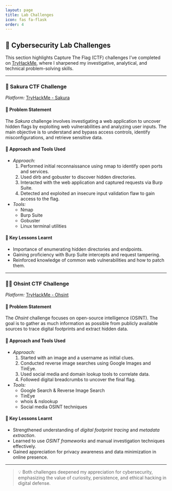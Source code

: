 ```yaml
---
layout: page
title: Lab Challenges
icon: fas fa-flask
order: 4
---
```

## 🧩 Cybersecurity Lab Challenges

This section highlights Capture The Flag (CTF) challenges I’ve completed on [TryHackMe](https://tryhackme.com/), where I sharpened my investigative, analytical, and technical problem-solving skills.

---

### 🏮 Sakura CTF Challenge

*Platform:* [TryHackMe - Sakura](https://tryhackme.com/room/sakura)

#### 🧠 Problem Statement
The *Sakura* challenge involves investigating a web application to uncover hidden flags by exploiting web vulnerabilities and analyzing user inputs. The main objective is to understand and bypass access controls, identify misconfigurations, and retrieve sensitive data.

#### 🧩 Approach and Tools Used
- *Approach:*
  1. Performed initial reconnaissance using nmap to identify open ports and services.
  2. Used dirb and gobuster to discover hidden directories.
  3. Interacted with the web application and captured requests via Burp Suite.
  4. Detected and exploited an insecure input validation flaw to gain access to the flag.
- *Tools:*
  - Nmap  
  - Burp Suite  
  - Gobuster  
  - Linux terminal utilities  

#### 🎯 Key Lessons Learnt
- Importance of enumerating hidden directories and endpoints.
- Gaining proficiency with Burp Suite intercepts and request tampering.
- Reinforced knowledge of common web vulnerabilities and how to patch them.

---

### 🕵‍♂ Ohsint CTF Challenge

*Platform:* [TryHackMe - Ohsint](https://tryhackme.com/room/ohsint)

#### 🧠 Problem Statement
The *Ohsint* challenge focuses on open-source intelligence (OSINT). The goal is to gather as much information as possible from publicly available sources to trace digital footprints and extract hidden data.

#### 🧩 Approach and Tools Used
- *Approach:*
  1. Started with an image and a username as initial clues.
  2. Conducted reverse image searches using Google Images and TinEye.
  3. Used social media and domain lookup tools to correlate data.
  4. Followed digital breadcrumbs to uncover the final flag.
- *Tools:*
  - Google Search & Reverse Image Search  
  - TinEye  
  - whois & nslookup  
  - Social media OSINT techniques  

#### 🎯 Key Lessons Learnt
- Strengthened understanding of *digital footprint tracing* and *metadata extraction*.
- Learned to use *OSINT frameworks* and manual investigation techniques effectively.
- Gained appreciation for privacy awareness and data minimization in online presence.

---

> 💡 Both challenges deepened my appreciation for cybersecurity, emphasizing the value of curiosity, persistence, and ethical hacking in digital defense.
